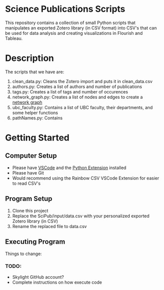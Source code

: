 # Science Publications Scripts
This repository contains a collection of small Python scripts that manipulates an exported Zotero library (in CSV format)
into CSV's that can be used for data analysis and creating visualizations in Flourish and Tableau.

# Description
The scripts that we have are:
1. clean_data.py: Cleans the Zotero import and puts it in clean_data.csv
2. authors.py: Creates a list of authors and number of publications
3. tags.py: Creates a list of tags and number of occurences
4. network_graph.py: Creates a list of nodes and edges to create a [network graph](https://public.flourish.studio/visualisation/16796700/)
5. ubc_faculty.py: Contains a list of UBC faculty, their departments, and some helper functions
6. pathNames.py: Contains 

# Getting Started
## Computer Setup
- Please have [VSCode](https://code.visualstudio.com/) and the [Python Extension](https://code.visualstudio.com/docs/python/python-tutorial#_prerequisites) installed
- Please have Git 
- Would recommend using the Rainbow CSV VSCode Extension for easier to read CSV's
## Program Setup
1. Clone this project
2. Replace the SciPub/input/data.csv with your personalized exported Zotero library (in CSV)
3. Rename the replaced file to data.csv
## Executing Program
Things to change:
### TODO:
- Skylight GitHub account?
- Complete instructions on how execute code
